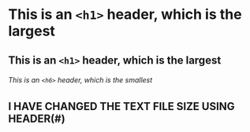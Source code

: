 # This is an `<h1>` header, which is the largest
## This is an `<h1>` header, which is the largest
###### This is an `<h6>` header, which is the smallest














## I HAVE CHANGED THE TEXT FILE SIZE USING HEADER(#)
